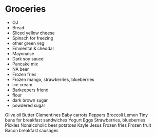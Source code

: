 # Groceries

- OJ
- Bread
- Sliced yellow cheese
- Spinach for freezing
- other green veg
- Emmental & cheddar
- Mayonaise
- Dark soy sauce
- Pancake mix
- NA beer
- Frozen fries
- Frozen mango, strawberries, blueberries
- Ice cream
- Barkeepers friend
- flour
- dark brown sugar
- powdered sugar

Olive oil
Butter
Clementines
Baby carrots
Peppers
Broccoli
Lemon
Tiny buns for breakfast sandwiches
Yogurt
Eggs
Strawberries, blueberries
Pickles
Nonalcoholic beer
potatoes
Kayle
Jesus
Frozen fries
Frozen fruit
Bacon
breakfast sausages

